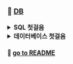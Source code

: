 ### 🧳 [**DB**](https://github.com/SoobinJung1013/cs-study/tree/main/DB)

<details markdown="1">
<summary><strong> SQL 첫걸음 </strong></summary>

| week |                    주제                    |                                              공부기록                                               |
| :--: | :----------------------------------------: | :-------------------------------------------------------------------------------------------------: |
|  1   |              네트워크 첫걸음               | [ㄱㄱ](https://github.com/SoobinJung1013/cs-study/blob/main/DB/SQL%EC%B2%AB%EA%B1%B8%EC%9D%8C/1.md) |
|  2   |            네트워크의 기본 규칙            |                                                 ✅                                                  |
|  3   | 물리 계층 : 데이터를 전기 신호로 변환하기  |                                                 ❎                                                  |
|  4   | 데이터 링크 계층 : 랜에서 데이터 전송하기  |                                                 ❎                                                  |
|  5   |  네트워크 계층 : 목적지에 데이터 전달하기  |                                                 ❎                                                  |
|  6   | 전송 계층 : 신뢰할 수 있는 데이터 전송하기 |                                                 ❎                                                  |

---

</details>

<details markdown="1">
<summary><strong> 데이터베이스 첫걸음 </strong></summary>

| week |                    주제                    |                                                                        공부기록                                                                         |
| :--: | :----------------------------------------: | :-----------------------------------------------------------------------------------------------------------------------------------------------------: |
|  1   |              네트워크 첫걸음               | [ㄱ ㄱ](https://github.com/SoobinJung1013/cs-study/blob/main/DB/%EB%8D%B0%EC%9D%B4%ED%84%B0%EB%B2%A0%EC%9D%B4%EC%8A%A4%EC%B2%AB%EA%B1%B8%EC%9D%8C/1.md) |
|  2   |            네트워크의 기본 규칙            |                                                                           ✅                                                                            |
|  3   | 물리 계층 : 데이터를 전기 신호로 변환하기  |                                                                           ❎                                                                            |
|  4   | 데이터 링크 계층 : 랜에서 데이터 전송하기  |                                                                           ❎                                                                            |
|  5   |  네트워크 계층 : 목적지에 데이터 전달하기  |                                                                           ❎                                                                            |
|  6   | 전송 계층 : 신뢰할 수 있는 데이터 전송하기 |                                                                           ❎                                                                            |

---

</details>

#### 🦋 [go to README](https://github.com/SoobinJung1013/cs-study/blob/main/README.md)
